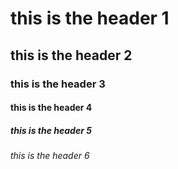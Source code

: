 # this is the header 1
## this is the header 2
### this is the header 3
#### this is the header 4
##### this is the header 5
###### this is the header 6
